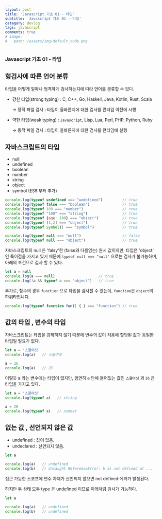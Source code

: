 ```yaml
---
layout: post
title: 'Javascript 기초 01 - 타입'
subtitle: 'Javascript 기초 01 - 타입'
category: devlog
tags: javascript
comments: true
# image: 
#   path: /assets/img/default_code.png
---
```


### Javascript 기초 01 - 타입

## 형검사에 따른 언어 분류

타입을 어떻게 얼마나 엄격하게 검사하는지에 따라 언어를 분류할 수 있다.

- 강한 타입(strong typing) : C, C++, Go, Haskell, Java, Kotlin, Rust, Scala

    → 정적 파일 검사 : 타입이 올바른지에 대한 검사를 런타임 이전에 시행

- 약한 타입(weak typing) : `Javascript`, Lisp, Lua, Perl, PHP, Python, Ruby

    → 동적 파일 검사 : 타입이 올바른지에 대한 검사를 런타임에 실행

## 자바스크립트의 타입

- null
- undefined
- boolean
- number
- string
- object
- symbol (ES6 부터 추가)

```jsx
console.log(typeof undefined === "undefined")         // true
console.log(typeof false === "boolean")               // true
console.log(typeof 100 === "number")                  // true
console.log(typeof "100" === "string")                // true
console.log(typeof {age: 100} === "object")           // true
console.log(typeof [1,2] === "object")                // true
console.log(typeof Symbol() === "symbol")             // true

console.log(typeof null === "null")                   // false
console.log(typeof null === "object")                 // true
```

자바스크립트의 null 은 'falsy'한 (false와 다름없는) 원시 값이지만, 타입은 'object' 인 특이점을 가지고 있기 때문에 `typeof null === "null"` 으로는 검사가 불가능하며, 아래의 조건으로 검사 할 수 있다.

```jsx
let a = null
console.log(a === null)                    // true
console.log(!a && typeof a === "object")   // true
```

추가로, 함수의 경우 `function` 으로 타입을 검사할 수 있는데, `function`은 `object`의 하위타입니다.

```jsx
console.log(typeof function fun() { } === "function") // true
```

## 값의 타입 , 변수의 타입

자바스크립트는 타입을 강제하지 않기 때문에 변수의 값이 처음에 할당된 값과 동일한 타입일 필요가 없다.

```jsx
let a = '스물여섯'
console.log(a)   // 스물여섯

a = 26
console.log(a)   // 26
```

이렇듯 a 라는 변수에는 타입이 없지만, 엄연히 a 안에 들어있는 값인 `스물여섯` 과 `26` 은 타입을 가지고 있다.

```jsx
let a = '스물여섯'
console.log(typeof a)   // string

a = 26
console.log(typeof a)   // number
```

## 없는 값 , 선언되지 않은 값

- undefined : 값이 없음.
- undeclared : 선언되지 않음.

```jsx
let a

console.log(a)   // undefined
console.log(b)   // Uncaught ReferenceError: b is not defined at ... 
```

접근 가능한 스코프에 변수 자체가 선언되지 않으면 not defined 에러가 발생된다.

하지만 두 상태 모두 type 은 undefined 이므로 아래처럼 검사가 가능하다.

```jsx
let a

console.log(a)   // undefined
console.log(b)   // undefined
```
